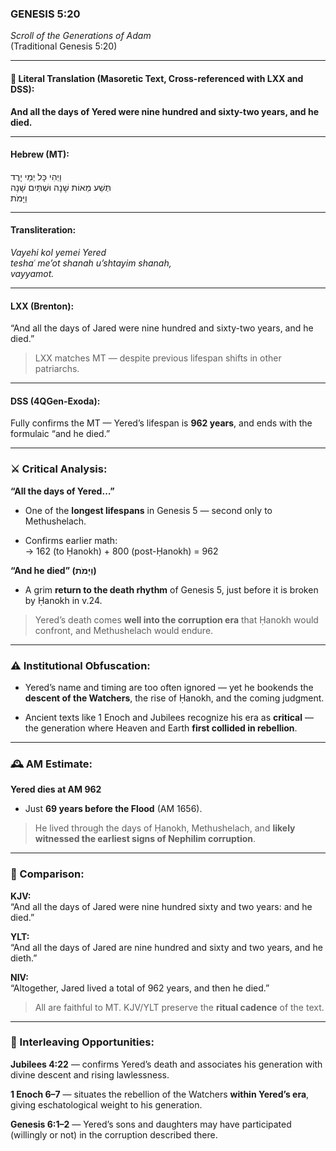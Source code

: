 ### **GENESIS 5:20**

_Scroll of the Generations of Adam_  
(Traditional Genesis 5:20)

---

#### 📜 Literal Translation (Masoretic Text, Cross-referenced with LXX and DSS):

**And all the days of Yered were nine hundred and sixty-two years, and he died.**

---

#### Hebrew (MT):

וַיְהִי כָּל יְמֵי יָרֶד  
תְּשַׁע מֵאוֹת שָׁנָה וּשְׁתַּיִם שָׁנָה  
וַיָּמֹת

---

#### Transliteration:

_Vayehi kol yemei Yered  
teshaʿ me’ot shanah u’shtayim shanah,  
vayyamot._

---

#### LXX (Brenton):

“And all the days of Jared were nine hundred and sixty-two years, and he died.”

> LXX matches MT — despite previous lifespan shifts in other patriarchs.

---

#### DSS (4QGen-Exoda):

Fully confirms the MT — Yered’s lifespan is **962 years**, and ends with the formulaic “and he died.”

---

### ⚔️ Critical Analysis:

**“All the days of Yered…”**

- One of the **longest lifespans** in Genesis 5 — second only to Methushelach.
    
- Confirms earlier math:  
    → 162 (to Ḥanokh) + 800 (post-Ḥanokh) = 962
    

**“And he died” (וַיָּמֹת)**

- A grim **return to the death rhythm** of Genesis 5, just before it is broken by Ḥanokh in v.24.
    

> Yered’s death comes **well into the corruption era** that Ḥanokh would confront, and Methushelach would endure.

---

### ⚠️ Institutional Obfuscation:

- Yered’s name and timing are too often ignored — yet he bookends the **descent of the Watchers**, the rise of Ḥanokh, and the coming judgment.
    
- Ancient texts like 1 Enoch and Jubilees recognize his era as **critical** — the generation where Heaven and Earth **first collided in rebellion**.
    

---

### 🕰️ AM Estimate:

**Yered dies at AM 962**

- Just **69 years before the Flood** (AM 1656).
    

> He lived through the days of Ḥanokh, Methushelach, and **likely witnessed the earliest signs of Nephilim corruption**.

---

### 📖 Comparison:

**KJV:**  
“And all the days of Jared were nine hundred sixty and two years: and he died.”

**YLT:**  
“And all the days of Jared are nine hundred and sixty and two years, and he dieth.”

**NIV:**  
“Altogether, Jared lived a total of 962 years, and then he died.”

> All are faithful to MT. KJV/YLT preserve the **ritual cadence** of the text.

---

### 🔗 Interleaving Opportunities:

**Jubilees 4:22** — confirms Yered’s death and associates his generation with divine descent and rising lawlessness.

**1 Enoch 6–7** — situates the rebellion of the Watchers **within Yered’s era**, giving eschatological weight to his generation.

**Genesis 6:1–2** — Yered’s sons and daughters may have participated (willingly or not) in the corruption described there.